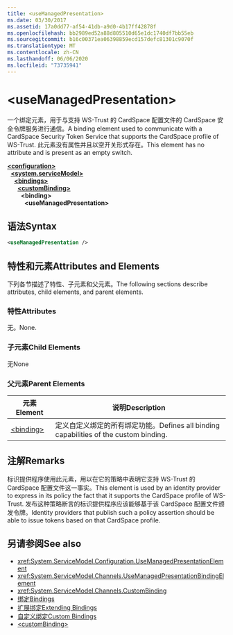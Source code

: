 ```yaml
---
title: <useManagedPresentation>
ms.date: 03/30/2017
ms.assetid: 17a0dd77-af54-41db-a9d0-4b17ff42878f
ms.openlocfilehash: bb2989ed52a88d805510d65e1dc1740df7bb55eb
ms.sourcegitcommit: b16c00371ea06398859ecd157defc81301c9070f
ms.translationtype: MT
ms.contentlocale: zh-CN
ms.lasthandoff: 06/06/2020
ms.locfileid: "73735941"
---
```

# \<useManagedPresentation>
<span data-ttu-id="d3e04-101">一个绑定元素，用于与支持 WS-Trust 的 CardSpace 配置文件的 CardSpace 安全令牌服务进行通信。</span><span class="sxs-lookup"><span data-stu-id="d3e04-101">A binding element used to communicate with a CardSpace Security Token Service that supports the CardSpace profile of WS-Trust.</span></span> <span data-ttu-id="d3e04-102">此元素没有属性并且以空开关形式存在。</span><span class="sxs-lookup"><span data-stu-id="d3e04-102">This element has no attribute and is present as an empty switch.</span></span>  
  
[**\<configuration>**](../configuration-element.md)\
&nbsp;&nbsp;[**\<system.serviceModel>**](system-servicemodel.md)\
&nbsp;&nbsp;&nbsp;&nbsp;[**\<bindings>**](bindings.md)\
&nbsp;&nbsp;&nbsp;&nbsp;&nbsp;&nbsp;[**\<customBinding>**](custombinding.md)\
&nbsp;&nbsp;&nbsp;&nbsp;&nbsp;&nbsp;&nbsp;&nbsp;**\<binding>**\
&nbsp;&nbsp;&nbsp;&nbsp;&nbsp;&nbsp;&nbsp;&nbsp;&nbsp;&nbsp;**\<useManagedPresentation>**  
  
## <a name="syntax"></a><span data-ttu-id="d3e04-103">语法</span><span class="sxs-lookup"><span data-stu-id="d3e04-103">Syntax</span></span>  
  
```xml  
<useManagedPresentation />
```  
  
## <a name="attributes-and-elements"></a><span data-ttu-id="d3e04-104">特性和元素</span><span class="sxs-lookup"><span data-stu-id="d3e04-104">Attributes and Elements</span></span>  
 <span data-ttu-id="d3e04-105">下列各节描述了特性、子元素和父元素。</span><span class="sxs-lookup"><span data-stu-id="d3e04-105">The following sections describe attributes, child elements, and parent elements.</span></span>  
  
### <a name="attributes"></a><span data-ttu-id="d3e04-106">特性</span><span class="sxs-lookup"><span data-stu-id="d3e04-106">Attributes</span></span>  
 <span data-ttu-id="d3e04-107">无。</span><span class="sxs-lookup"><span data-stu-id="d3e04-107">None.</span></span>  
  
### <a name="child-elements"></a><span data-ttu-id="d3e04-108">子元素</span><span class="sxs-lookup"><span data-stu-id="d3e04-108">Child Elements</span></span>  
 <span data-ttu-id="d3e04-109">无</span><span class="sxs-lookup"><span data-stu-id="d3e04-109">None</span></span>  
  
### <a name="parent-elements"></a><span data-ttu-id="d3e04-110">父元素</span><span class="sxs-lookup"><span data-stu-id="d3e04-110">Parent Elements</span></span>  
  
|<span data-ttu-id="d3e04-111">元素</span><span class="sxs-lookup"><span data-stu-id="d3e04-111">Element</span></span>|<span data-ttu-id="d3e04-112">说明</span><span class="sxs-lookup"><span data-stu-id="d3e04-112">Description</span></span>|  
|-------------|-----------------|  
|[\<binding>](bindings.md)|<span data-ttu-id="d3e04-113">定义自定义绑定的所有绑定功能。</span><span class="sxs-lookup"><span data-stu-id="d3e04-113">Defines all binding capabilities of the custom binding.</span></span>|  
  
## <a name="remarks"></a><span data-ttu-id="d3e04-114">注解</span><span class="sxs-lookup"><span data-stu-id="d3e04-114">Remarks</span></span>  
 <span data-ttu-id="d3e04-115">标识提供程序使用此元素，用以在它的策略中表明它支持 WS-Trust 的 CardSpace 配置文件这一事实。</span><span class="sxs-lookup"><span data-stu-id="d3e04-115">This element is used by an identity provider to express in its policy the fact that it supports the CardSpace profile of WS-Trust.</span></span> <span data-ttu-id="d3e04-116">发布这种策略断言的标识提供程序应该能够基于该 CardSpace 配置文件颁发令牌。</span><span class="sxs-lookup"><span data-stu-id="d3e04-116">Identity providers that publish such a policy assertion should be able to issue tokens based on that CardSpace profile.</span></span>  
  
## <a name="see-also"></a><span data-ttu-id="d3e04-117">另请参阅</span><span class="sxs-lookup"><span data-stu-id="d3e04-117">See also</span></span>

- <xref:System.ServiceModel.Configuration.UseManagedPresentationElement>
- <xref:System.ServiceModel.Channels.UseManagedPresentationBindingElement>
- <xref:System.ServiceModel.Channels.CustomBinding>
- [<span data-ttu-id="d3e04-118">绑定</span><span class="sxs-lookup"><span data-stu-id="d3e04-118">Bindings</span></span>](../../../wcf/bindings.md)
- [<span data-ttu-id="d3e04-119">扩展绑定</span><span class="sxs-lookup"><span data-stu-id="d3e04-119">Extending Bindings</span></span>](../../../wcf/extending/extending-bindings.md)
- [<span data-ttu-id="d3e04-120">自定义绑定</span><span class="sxs-lookup"><span data-stu-id="d3e04-120">Custom Bindings</span></span>](../../../wcf/extending/custom-bindings.md)
- [\<customBinding>](custombinding.md)
